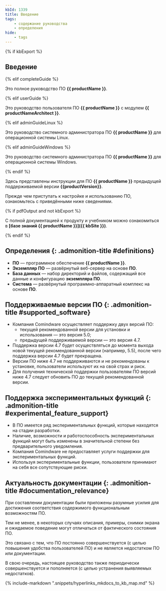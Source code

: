 ```yaml
---
kbId: 1339
title: Введение
tags:
    - содержание руководства
    - определения
hide:
    - tags
---
```


{% if kbExport %}
## Введение

{% elif completeGuide %}

Это полное руководство ПО **{{ productName }}**.

{% elif userGuide %}

Это руководство пользователя ПО **{{ productName }}** с модулем **{{ productNameArchitect }}**.

{% elif adminGuideLinux %}

Это руководство системного администратора ПО **{{ productName }}** для операционной системы Linux.

{% elif adminGuideWindows %}

Это руководство системного администратора ПО **{{ productName }}** для операционной системы Windows.

{% endif %}

Здесь представлены инструкции для ПО **{{ productName }}** предыдущей поддерживаемой версии **{{productVersion}}**.

Прежде чем приступать к настройке и использованию ПО, ознакомьтесь с приведёнными ниже сведениями.

{% if pdfOutput and not kbExport %}

С полной документацией к продукту и учебником можно ознакомиться в **[базе знаний {{ productName }}]({{ kbSite }})**.

{% endif %}

<div class="admonition question" markdown="block">

## Определения {: .admonition-title #definitions}

- **ПО** — программное обеспечение **{{ productName }}**.
- **Экземпляр ПО** — развёрнутый веб-сервер на основе **ПО**.
- **База данных** — набор директорий и файлов, содержащий все данные и конфигурацию **экземпляра ПО**.
- **Система** — развёрнутый программно-аппаратный комплекс на основе **ПО**.

</div>

<div class="admonition warning" markdown="block">

## Поддерживаемые версии ПО {: .admonition-title #supported_software}

- Компания Comindware осуществляет поддержку двух версий ПО:
    - текущей рекомендованной версии для установки и использования — это версия 5.0;
    - предыдущей поддерживаемой версии — это версия 4.7.
- Поддержка версии 4.7 будет осуществляться до момента выхода новой текущей рекомендованной версии (например, 5.5), после чего поддержка версии 4.7 будет прекращена.
- Версии ПО ниже 4.7 не поддерживаются и не рекомендованы к установке, пользователи используют их на свой страх и риск.
- Для получения технической поддержки пользователям ПО версий ниже 4.7 следует обновить ПО до текущей рекомендованной версии.

</div>

<div class="admonition danger" markdown="block">

## Поддержка экспериментальных функций {: .admonition-title #experimental_feature_support}

- В ПО имеется ряд экспериментальных функций, которые находятся на стадии разработки.
- Наличие, возможности и работоспособность экспериментальных функций могут быть изменены в значительной степени без предварительного уведомления.
- Компания Comindware не предоставляет услуги поддержки для экспериментальных функций.
- Используя экспериментальные функции, пользователи принимают на себя все сопутствующие риски.

</div>

<div class="admonition note" markdown="block">

## Актуальность документации {: .admonition-title #documentation_relevance}

При составлении документации были приложены разумные усилия для достижения соответствия содержимого функциональным возможностям ПО.

Тем не менее, в некоторых случаях описания, примеры, снимки экрана и ожидаемое поведение могут отличаться от фактического состояния ПО.

Это связано с тем, что ПО постоянно совершенствуется (с целью повышения удобства пользователей ПО) и не является недостатком ПО или документации.

В свою очередь, настоящее руководство также периодически совершенствуется и пополняется (с целью устранения выявляемых недостатков).

</div>

{% include-markdown ".snippets/hyperlinks_mkdocs_to_kb_map.md" %}
